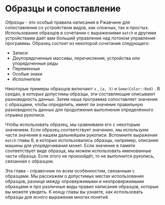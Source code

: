 # Образцы и сопоставление

*Образцы* - это особый правила написания в Ржавчине для сопоставления со устройством видов, как сложных, так и простых. Использование образцов в сочетании с выражениями `match` и другими устройствами даёт вам больший управление над потоком управления программы. Образец состоит из некоторой сочетания следующего:

- Записи
- Деупорядоченные массивы, перечисления, устройства или упорядоченные ряды
- Переменные
- Особые знаки
- Исполнители

Некоторые примеры образцов включают `x` , `(a, 3)` и `Some(Color::Red)` . В средах, в которых допустимы образцы, эти составляющие описывают разновидность данных. Затем наша программа сопоставляет значения с образцами, чтобы определить, имеет ли значение правильную разновидность данных для продолжения выполнения определённого отрывка рукописи.

Чтобы использовать образец, мы сравниваем его с некоторым значением. Если образец соответствует значению, мы используем части значения в нашем дальнейшем рукописи. Вспомните выражения `match` главы 6, в которых использовались образцы, например, описание машины для упорядочивания монет. Если значение в памяти соответствует виде образца, мы можем использовать именованные части образца. Если этого не произойдёт, то не выполнится рукопись, связанная с образцом.

Эта глава - справочник по всем особенностим, связанным с образцами. Мы расскажем о допустимых местах использования образцов, разнице между опровержимыми и неопровержимыми образцами и про различные виды правил написания образцов, которые вы можете увидеть. К концу главы вы узнаете, как использовать образцы для ясного выражения многих понятий.
